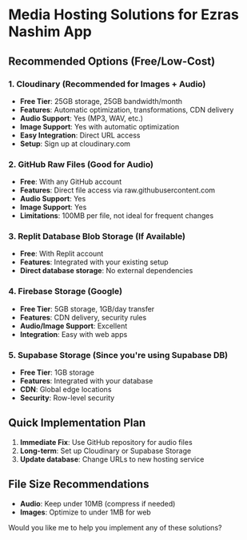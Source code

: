 # Media Hosting Solutions for Ezras Nashim App

## Recommended Options (Free/Low-Cost)

### 1. **Cloudinary** (Recommended for Images + Audio)
- **Free Tier**: 25GB storage, 25GB bandwidth/month
- **Features**: Automatic optimization, transformations, CDN delivery
- **Audio Support**: Yes (MP3, WAV, etc.)
- **Image Support**: Yes with automatic optimization
- **Easy Integration**: Direct URL access
- **Setup**: Sign up at cloudinary.com

### 2. **GitHub Raw Files** (Good for Audio)
- **Free**: With any GitHub account
- **Features**: Direct file access via raw.githubusercontent.com
- **Audio Support**: Yes
- **Image Support**: Yes
- **Limitations**: 100MB per file, not ideal for frequent changes

### 3. **Replit Database Blob Storage** (If Available)
- **Free**: With Replit account
- **Features**: Integrated with your existing setup
- **Direct database storage**: No external dependencies

### 4. **Firebase Storage** (Google)
- **Free Tier**: 5GB storage, 1GB/day transfer
- **Features**: CDN delivery, security rules
- **Audio/Image Support**: Excellent
- **Integration**: Easy with web apps

### 5. **Supabase Storage** (Since you're using Supabase DB)
- **Free Tier**: 1GB storage
- **Features**: Integrated with your database
- **CDN**: Global edge locations
- **Security**: Row-level security

## Quick Implementation Plan

1. **Immediate Fix**: Use GitHub repository for audio files
2. **Long-term**: Set up Cloudinary or Supabase Storage
3. **Update database**: Change URLs to new hosting service

## File Size Recommendations
- **Audio**: Keep under 10MB (compress if needed)
- **Images**: Optimize to under 1MB for web

Would you like me to help you implement any of these solutions?